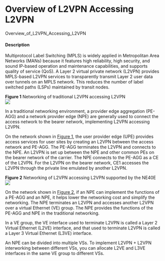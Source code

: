 Overview of L2VPN Accessing L2VPN
=================================

Overview_of_L2VPN_Accessing_L2VPN

#### Description

Multiprotocol Label Switching (MPLS) is widely applied in Metropolitan Area Networks (MANs) because it features high reliability, high security, and sound IP-based operation and maintenance capabilities, and supports quality of service (QoS). A Layer 2 virtual private network (L2VPN) provides MPLS-based L2VPN services to transparently transmit Layer 2 user data over tunnels on an MPLS network. This reduces the number of label switched paths (LSPs) maintained by transit nodes.

**Figure 1** Networking of traditional L2VPN accessing L2VPN  
![](figure/en-us_image_0000001199479289.png)

In a traditional networking environment, a provider edge aggregation (PE-AGG) and a network provider edge (NPE) are generally used to connect the access network to the bearer network, implementing L2VPN accessing L2VPN.

On the network shown in [Figure 1](#EN-US_CONCEPT_0000001153300972__en-us_concept_0000001153036304_fig_dc_vrp_l2-l3_feature_500101), the user provider edge (UPE) provides access services for user sites by creating an L2VPN between the access network and PE-AGG. The PE-AGG terminates the L2VPN and connects to the NPE. An L2VPN is set up between the NPE and other common PEs on the bearer network of the carrier. The NPE connects to the PE-AGG as a CE of the L2VPN. For the L2VPN on the bearer network, CE1 accesses the L2VPN through the private line emulated by another L2VPN.

**Figure 2** Networking of L2VPN accessing L2VPN supported by the NE40E  
![](figure/en-us_image_0000001199195813.png)

On the network shown in [Figure 2](#EN-US_CONCEPT_0000001153300972__en-us_concept_0000001153036304_fig_dc_vrp_l2-l3_feature_500102), if an NPE can implement the functions of a PE-AGG and an NPE, it helps lower the networking cost and simplify the networking. The NPE terminates an L2VPN and accesses another L2VPN over a virtual Ethernet (VE) group. The NPE provides the functions of the PE-AGG and NPE in the traditional networking.

In a VE group, the VE interface used to terminate L2VPN is called a Layer 2 Virtual Ethernet (L2VE) interface, and that used to terminate L2VPN is called a Layer 3 Virtual Ethernet (L3VE) interface.

An NPE can be divided into multiple VSs. To implement L2VPN + L2VPN interworking between different VSs, you can allocate L2VE and L3VE interfaces in the same VE group to different VSs.